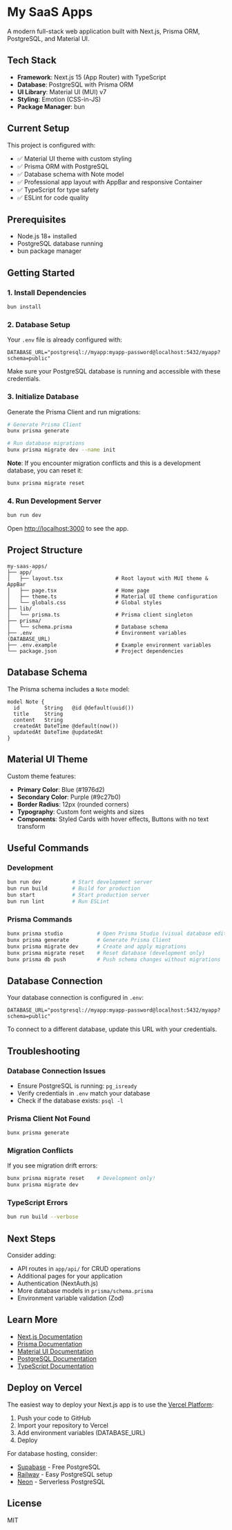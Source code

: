 # My SaaS Apps

A modern full-stack web application built with Next.js, Prisma ORM, PostgreSQL, and Material UI.

## Tech Stack

- **Framework**: Next.js 15 (App Router) with TypeScript
- **Database**: PostgreSQL with Prisma ORM
- **UI Library**: Material UI (MUI) v7
- **Styling**: Emotion (CSS-in-JS)
- **Package Manager**: bun

## Current Setup

This project is configured with:

- ✅ Material UI theme with custom styling
- ✅ Prisma ORM with PostgreSQL
- ✅ Database schema with Note model
- ✅ Professional app layout with AppBar and responsive Container
- ✅ TypeScript for type safety
- ✅ ESLint for code quality

## Prerequisites

- Node.js 18+ installed
- PostgreSQL database running
- bun package manager

## Getting Started

### 1. Install Dependencies

```bash
bun install
```

### 2. Database Setup

Your `.env` file is already configured with:

```env
DATABASE_URL="postgresql://myapp:myapp-password@localhost:5432/myapp?schema=public"
```

Make sure your PostgreSQL database is running and accessible with these credentials.

### 3. Initialize Database

Generate the Prisma Client and run migrations:

```bash
# Generate Prisma Client
bunx prisma generate

# Run database migrations
bunx prisma migrate dev --name init
```

**Note**: If you encounter migration conflicts and this is a development database, you can reset it:

```bash
bunx prisma migrate reset
```

### 4. Run Development Server

```bash
bun run dev
```

Open [http://localhost:3000](http://localhost:3000) to see the app.

## Project Structure

```
my-saas-apps/
├── app/
│   ├── layout.tsx                 # Root layout with MUI theme & AppBar
│   ├── page.tsx                   # Home page
│   ├── theme.ts                   # Material UI theme configuration
│   └── globals.css                # Global styles
├── lib/
│   └── prisma.ts                  # Prisma client singleton
├── prisma/
│   └── schema.prisma              # Database schema
├── .env                           # Environment variables (DATABASE_URL)
├── .env.example                   # Example environment variables
└── package.json                   # Project dependencies
```

## Database Schema

The Prisma schema includes a `Note` model:

```prisma
model Note {
  id        String   @id @default(uuid())
  title     String
  content   String
  createdAt DateTime @default(now())
  updatedAt DateTime @updatedAt
}
```

## Material UI Theme

Custom theme features:

- **Primary Color**: Blue (#1976d2)
- **Secondary Color**: Purple (#9c27b0)
- **Border Radius**: 12px (rounded corners)
- **Typography**: Custom font weights and sizes
- **Components**: Styled Cards with hover effects, Buttons with no text transform

## Useful Commands

### Development

```bash
bun run dev          # Start development server
bun run build        # Build for production
bun start            # Start production server
bun run lint         # Run ESLint
```

### Prisma Commands

```bash
bunx prisma studio           # Open Prisma Studio (visual database editor)
bunx prisma generate         # Generate Prisma Client
bunx prisma migrate dev      # Create and apply migrations
bunx prisma migrate reset    # Reset database (development only)
bunx prisma db push          # Push schema changes without migrations
```

## Database Connection

Your database connection is configured in `.env`:

```env
DATABASE_URL="postgresql://myapp:myapp-password@localhost:5432/myapp?schema=public"
```

To connect to a different database, update this URL with your credentials.

## Troubleshooting

### Database Connection Issues

- Ensure PostgreSQL is running: `pg_isready`
- Verify credentials in `.env` match your database
- Check if the database exists: `psql -l`

### Prisma Client Not Found

```bash
bunx prisma generate
```

### Migration Conflicts

If you see migration drift errors:

```bash
bunx prisma migrate reset    # Development only!
bunx prisma migrate dev
```

### TypeScript Errors

```bash
bun run build --verbose
```

## Next Steps

Consider adding:

- API routes in `app/api/` for CRUD operations
- Additional pages for your application
- Authentication (NextAuth.js)
- More database models in `prisma/schema.prisma`
- Environment variable validation (Zod)

## Learn More

- [Next.js Documentation](https://nextjs.org/docs)
- [Prisma Documentation](https://www.prisma.io/docs)
- [Material UI Documentation](https://mui.com/material-ui/getting-started/)
- [PostgreSQL Documentation](https://www.postgresql.org/docs/)
- [TypeScript Documentation](https://www.typescriptlang.org/docs/)

## Deploy on Vercel

The easiest way to deploy your Next.js app is to use the [Vercel Platform](https://vercel.com/new):

1. Push your code to GitHub
2. Import your repository to Vercel
3. Add environment variables (DATABASE_URL)
4. Deploy

For database hosting, consider:

- [Supabase](https://supabase.com/) - Free PostgreSQL
- [Railway](https://railway.app/) - Easy PostgreSQL setup
- [Neon](https://neon.tech/) - Serverless PostgreSQL

## License

MIT
